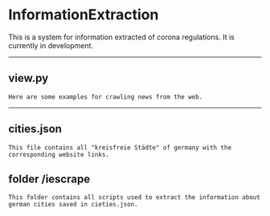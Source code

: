 # InformationExtraction

This is a system for information extracted of corona regulations.
It is currently in development.

---
## view.py

```
Here are some examples for crawling news from the web.
```


---

## cities.json
```
This file contains all "kreisfreie Städte" of germany with the corresponding website links. 
```

## folder /iescrape
```
This folder contains all scripts used to extract the information about german cities saved in cieties.json.
```